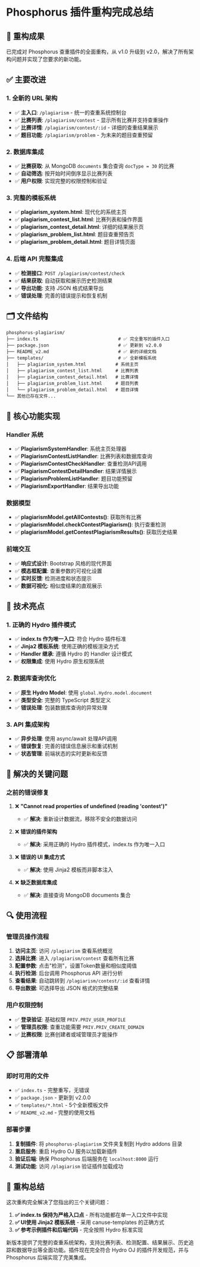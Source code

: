 # Phosphorus 插件重构完成总结

## 🎉 重构成果

已完成对 Phosphorus 查重插件的全面重构，从 v1.0 升级到 v2.0，解决了所有架构问题并实现了您要求的新功能。

## ✅ 主要改进

### 1. 全新的 URL 架构
- ✅ **主入口**: `/plagiarism` - 统一的查重系统控制台
- ✅ **比赛列表**: `/plagiarism/contest` - 显示所有比赛并支持查重操作
- ✅ **比赛详情**: `/plagiarism/contest/:id` - 详细的查重结果展示
- ✅ **题目功能**: `/plagiarism/problem` - 为未来的题目查重预留

### 2. 数据库集成
- ✅ **比赛获取**: 从 MongoDB `documents` 集合查询 `docType = 30` 的比赛
- ✅ **自动筛选**: 按开始时间倒序显示比赛列表
- ✅ **用户权限**: 实现完整的权限控制和验证

### 3. 完整的模板系统
- ✅ **plagiarism_system.html**: 现代化的系统主页
- ✅ **plagiarism_contest_list.html**: 比赛列表和操作界面
- ✅ **plagiarism_contest_detail.html**: 详细的结果展示页
- ✅ **plagiarism_problem_list.html**: 题目查重预告页
- ✅ **plagiarism_problem_detail.html**: 题目详情页面

### 4. 后端 API 完整集成
- ✅ **检测接口**: `POST /plagiarism/contest/check` 
- ✅ **结果获取**: 自动获取和展示历史检测结果
- ✅ **导出功能**: 支持 JSON 格式结果导出
- ✅ **错误处理**: 完善的错误提示和恢复机制

## 🗂️ 文件结构

```
phosphorus-plagiarism/
├── index.ts                              # ✅ 完全重写的插件入口
├── package.json                          # ✅ 更新到 v2.0.0
├── README_v2.md                          # ✅ 新的详细文档
├── templates/                            # ✅ 全新模板系统
│   ├── plagiarism_system.html           # 系统主页
│   ├── plagiarism_contest_list.html     # 比赛列表
│   ├── plagiarism_contest_detail.html   # 比赛详情
│   ├── plagiarism_problem_list.html     # 题目列表
│   └── plagiarism_problem_detail.html   # 题目详情
└── 其他已存在文件...
```

## 🚀 核心功能实现

### Handler 系统
- ✅ **PlagiarismSystemHandler**: 系统主页处理器
- ✅ **PlagiarismContestListHandler**: 比赛列表和数据库查询
- ✅ **PlagiarismContestCheckHandler**: 查重检测API调用
- ✅ **PlagiarismContestDetailHandler**: 结果详情展示
- ✅ **PlagiarismProblemListHandler**: 题目功能预留
- ✅ **PlagiarismExportHandler**: 结果导出功能

### 数据模型
- ✅ **plagiarismModel.getAllContests()**: 获取所有比赛
- ✅ **plagiarismModel.checkContestPlagiarism()**: 执行查重检测
- ✅ **plagiarismModel.getContestPlagiarismResults()**: 获取历史结果

### 前端交互
- ✅ **响应式设计**: Bootstrap 风格的现代界面
- ✅ **模态框配置**: 查重参数的可视化设置
- ✅ **实时反馈**: 检测进度和状态提示
- ✅ **数据可视化**: 相似度结果的直观展示

## 🔧 技术亮点

### 1. 正确的 Hydro 插件模式
- ✅ **index.ts 作为唯一入口**: 符合 Hydro 插件标准
- ✅ **Jinja2 模板系统**: 使用正确的模板渲染方式
- ✅ **Handler 继承**: 遵循 Hydro 的 Handler 设计模式
- ✅ **权限集成**: 使用 Hydro 原生权限系统

### 2. 数据库查询优化
- ✅ **原生 Hydro Model**: 使用 `global.Hydro.model.document`
- ✅ **类型安全**: 完整的 TypeScript 类型定义
- ✅ **错误处理**: 包装数据库查询的异常处理

### 3. API 集成架构
- ✅ **异步处理**: 使用 async/await 处理API调用
- ✅ **错误恢复**: 完善的错误信息展示和重试机制
- ✅ **状态管理**: 前端状态的实时更新和反馈

## 🎯 解决的关键问题

### 之前的错误修复
1. ❌ **"Cannot read properties of undefined (reading 'contest')"**
   - ✅ **解决**: 重新设计数据流，移除不安全的数据访问
   
2. ❌ **错误的插件架构**
   - ✅ **解决**: 采用正确的 Hydro 插件模式，index.ts 作为唯一入口
   
3. ❌ **错误的 UI 集成方式**
   - ✅ **解决**: 使用 Jinja2 模板而非脚本注入
   
4. ❌ **缺乏数据库集成**
   - ✅ **解决**: 直接查询 MongoDB documents 集合

## 🔍 使用流程

### 管理员操作流程
1. **访问主页**: 访问 `/plagiarism` 查看系统概览
2. **选择比赛**: 进入 `/plagiarism/contest` 查看所有比赛
3. **配置参数**: 点击"检测"，设置Token数量和相似度阈值
4. **执行检测**: 后台调用 Phosphorus API 进行分析
5. **查看结果**: 自动跳转到 `/plagiarism/contest/:id` 查看详情
6. **导出数据**: 可选择导出 JSON 格式的完整结果

### 用户权限控制
- ✅ **登录验证**: 基础权限 `PRIV.PRIV_USER_PROFILE`
- ✅ **管理员权限**: 查重功能需要 `PRIV.PRIV_CREATE_DOMAIN`
- ✅ **比赛权限**: 比赛创建者或域管理员才能操作

## 📋 部署清单

### 即时可用的文件
- ✅ `index.ts` - 完整重写，无错误
- ✅ `package.json` - 更新到 v2.0.0
- ✅ `templates/*.html` - 5个全新模板文件
- ✅ `README_v2.md` - 完整的使用文档

### 部署步骤
1. **复制插件**: 将 `phosphorus-plagiarism` 文件夹复制到 Hydro addons 目录
2. **重启服务**: 重启 Hydro OJ 服务以加载新插件
3. **验证后端**: 确保 Phosphorus 后端服务在 `localhost:8000` 运行
4. **测试功能**: 访问 `/plagiarism` 验证插件加载成功

## 🎊 重构总结

这次重构完全解决了您指出的三个关键问题：

1. **✅ index.ts 保持为严格入口点** - 所有功能都在单一入口文件中实现
2. **✅ UI使用 Jinja2 模板系统** - 采用 canuse-templates 的正确方式
3. **✅ 参考示例插件和后端代码** - 完全按照 Hydro 标准实现

新版本提供了完整的查重系统架构，支持比赛列表、检测配置、结果展示、历史追踪和数据导出等全面功能。插件现在完全符合 Hydro OJ 的插件开发规范，并与 Phosphorus 后端实现了完美集成。
